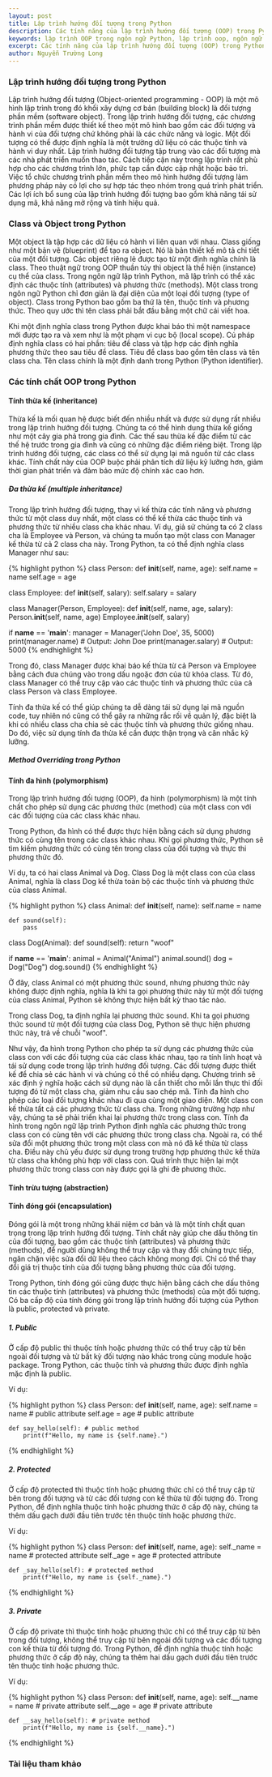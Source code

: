 ```yaml
---
layout: post
title: Lập trình hướng đối tượng trong Python
description: Các tính năng của lập trình hướng đối tượng (OOP) trong Python giúp dễ dàng xây dựng các chương trình có độ phức tạp ngày càng tăng và tái sử dụng lại các thành phần đã tồn tại trong quá trình phát triển.
keywords: lập trình OOP trong ngôn ngữ Python, lập trình oop, ngôn ngữ Python, lập trình hướng đối tượng, Object Oriented Programming, lập trình oop trong python, oop trong lập trình python, tính chất oop, python, lập trình python, oop trong python, lập trình hướng đối tượng trong python
excerpt: Các tính năng của lập trình hướng đối tượng (OOP) trong Python giúp dễ dàng xây dựng các chương trình có độ phức tạp ngày càng tăng và tái sử dụng lại các thành phần đã tồn tại trong quá trình phát triển.
author: Nguyễn Trường Long
---
```


### Lập trình hướng đối tượng trong Python

Lập trình hướng đối tượng (Object-oriented programming - OOP) là một mô hình lập trình trong đó khối xây dựng cơ bản (building block) là đối tượng phần mềm (software object). Trong lập trình hướng đối tượng, các chương trình phần mềm được thiết kế theo một mô hình bao gồm các đối tượng và hành vi của đối tượng chứ không phải là các chức năng và logic. Một đối tượng có thể được định nghĩa là một trường dữ liệu có các thuộc tính và hành vi duy nhất. Lập trình hướng đối tượng tập trung vào các đối tượng mà các nhà phát triển muốn thao tác. Cách tiếp cận này trong lập trình rất phù hợp cho các chương trình lớn, phức tạp cần được cập nhật hoặc bảo trì. Việc tổ chức chương trình phần mềm theo mô hình hướng đối tượng làm phương pháp này có lợi cho sự hợp tác theo nhóm trong quá trình phát triển. Các lợi ích bổ sung của lập trình hướng đối tượng bao gồm khả năng tái sử dụng mã, khả năng mở rộng và tính hiệu quả.

### Class và Object trong Python

Một object là tập hợp các dữ liệu có hành vi liên quan với nhau. Class giống như một bản vẽ (blueprint) để tạo ra object. Nó là bản thiết kế mô tả chi tiết của một đối tượng. Các object riêng lẻ được tạo từ một định nghĩa chính là class. Theo thuật ngữ trong OOP thuần túy thì object là thể hiện (instance) cụ thể của class. Trong ngôn ngữ lập trình Python, mã lập trình có thể xác định các thuộc tính (attributes) và phương thức (methods). Một class trong ngôn ngữ Python chỉ đơn giản là đại diện của một loại đối tượng (type of object). Class trong Python bao gồm ba thứ là tên, thuộc tính và phương thức. Theo quy ước thì tên class phải bắt đầu bằng một chữ cái viết hoa. 

Khi một định nghĩa class trong Python được khai báo thì một namespace mới được tạo ra và xem như là một phạm vi cục bộ (local scope). Cú pháp định nghĩa class có hai phần: tiêu đề class và tập hợp các định nghĩa phương thức theo sau tiêu đề class. Tiêu đề class bao gồm tên class và tên class cha. Tên class chính là một định danh trong Python (Python identifier).

### Các tính chất OOP trong Python

#### Tính thừa kế (inheritance)

Thừa kế là mối quan hệ được biết đến nhiều nhất và được sử dụng rất nhiều trong lập trình hướng đối tượng. Chúng ta có thể hình dung thừa kế giống như một cây gia phả trong gia đình. Các thế sau thừa kế đặc điểm từ các thế hệ trước trong gia đình và cũng có những đặc điểm riêng biệt. Trong lập trình hướng đối tượng, các class có thể sử dụng lại mã nguồn từ các class khác. Tính chất này của OOP buộc phải phân tích dữ liệu kỹ lưỡng hơn, giảm thời gian phát triển và đảm bảo mức độ chính xác cao hơn.

##### Đa thừa kế (multiple inheritance)

Trong lập trình hướng đối tượng, thay vì kế thừa các tính năng và phương thức từ một class duy nhất, một class có thể kế thừa các thuộc tính và phương thức từ nhiều class cha khác nhau. Ví dụ, giả sử chúng ta có 2 class cha là Employee và Person, và chúng ta muốn tạo một class con Manager kế thừa từ cả 2 class cha này. Trong Python, ta có thể định nghĩa class Manager như sau:

{% highlight python %}
class Person:
    def __init__(self, name, age):
        self.name = name
        self.age = age

class Employee:
    def __init__(self, salary):
        self.salary = salary

class Manager(Person, Employee):
    def __init__(self, name, age, salary):
        Person.__init__(self, name, age)
        Employee.__init__(self, salary)
        
if __name__ == '__main__':
    manager = Manager('John Doe', 35, 5000)
    print(manager.name) # Output: John Doe
    print(manager.salary) # Output: 5000
{% endhighlight %}

Trong đó, class Manager được khai báo kế thừa từ cả Person và Employee bằng cách đưa chúng vào trong dấu ngoặc đơn của từ khóa class. Từ đó, class Manager có thể truy cập vào các thuộc tính và phương thức của cả class Person và class Employee.

Tính đa thừa kế có thể giúp chúng ta dễ dàng tái sử dụng lại mã nguồn code, tuy nhiên nó cũng có thể gây ra những rắc rối về quản lý, đặc biệt là khi có nhiều class cha chia sẻ các thuộc tính và phương thức giống nhau. Do đó, việc sử dụng tính đa thừa kế cần được thận trọng và cân nhắc kỹ lưỡng.

##### Method Overriding trong Python 

#### Tính đa hình (polymorphism)

Trong lập trình hướng đối tượng (OOP), đa hình (polymorphism) là một tính chất cho phép sử dụng các phương thức (method) của một class con với các đối tượng của các class khác nhau.

Trong Python, đa hình có thể được thực hiện bằng cách sử dụng phương thức có cùng tên trong các class khác nhau. Khi gọi phương thức, Python sẽ tìm kiếm phương thức có cùng tên trong class của đối tượng và thực thi phương thức đó.

Ví dụ, ta có hai class Animal và Dog. Class Dog là một class con của class Animal, nghĩa là class Dog kế thừa toàn bộ các thuộc tính và phương thức của class Animal.

{% highlight python %}
class Animal:
    def __init__(self, name):
        self.name = name
    
    def sound(self):
        pass

class Dog(Animal):
    def sound(self):
        return "woof"
        
if __name__ == '__main__':
    animal = Animal("Animal")
    animal.sound()
    dog = Dog("Dog")
    dog.sound()
{% endhighlight %}

Ở đây, class Animal có một phương thức sound, nhưng phương thức này không được định nghĩa, nghĩa là khi ta gọi phương thức này từ một đối tượng của class Animal, Python sẽ không thực hiện bất kỳ thao tác nào.

Trong class Dog, ta định nghĩa lại phương thức sound. Khi ta gọi phương thức sound từ một đối tượng của class Dog, Python sẽ thực hiện phương thức này, trả về chuỗi "woof".

Như vậy, đa hình trong Python cho phép ta sử dụng các phương thức của class con với các đối tượng của các class khác nhau, tạo ra tính linh hoạt và tái sử dụng code trong lập trình hướng đối tượng. Các đối tượng được thiết kế để chia sẻ các hành vi và chúng có thể có nhiều dạng. Chương trình sẽ xác định ý nghĩa hoặc cách sử dụng nào là cần thiết cho mỗi lần thực thi đối tượng đó từ một class cha, giảm nhu cầu sao chép mã. Tính đa hình cho phép các loại đối tượng khác nhau đi qua cùng một giao diện. Một class con kế thừa tất cả các phương thức từ class cha. Trong những trường hợp như vậy, chúng ta sẽ phải triển khai lại phương thức trong class con. Tính đa hình trong ngôn ngữ lập trình Python định nghĩa các phương thức trong class con có cùng tên với các phương thức trong class cha. Ngoài ra, có thể sửa đổi một phương thức trong một class con mà nó đã kế thừa từ class cha. Điều này chủ yếu được sử dụng trong trường hợp phương thức kế thừa từ class cha không phù hợp với class con. Quá trình thực hiện lại một phương thức trong class con này được gọi là ghi đè phương thức.

#### Tính trừu tượng (abstraction)

#### Tính đóng gói (encapsulation)

Đóng gói là một trong những khái niệm cơ bản và là một tính chất quan trọng trong lập trình hướng đối tượng. Tính chất này giúp che dấu thông tin của đối tượng, bao gồm các thuộc tính (attributes) và phương thức (methods), để người dùng không thể truy cập và thay đổi chúng trực tiếp, ngăn chặn việc sửa đổi dữ liệu theo cách không mong đợi. Chỉ có thể thay đổi giá trị thuộc tính của đối tượng bằng phương thức của đối tượng.

Trong Python, tính đóng gói cũng được thực hiện bằng cách che dấu thông tin các thuộc tính (attributes) và phương thức (methods) của một đối tượng. Có ba cấp độ của tính đóng gói trong lập trình hướng đối tượng của Python là public, protected và private.

##### 1. Public

Ở cấp độ public thì thuộc tính hoặc phương thức có thể truy cập từ bên ngoài đối tượng và từ bất kỳ đối tượng nào khác trong cùng module hoặc package. Trong Python, các thuộc tính và phương thức được định nghĩa mặc định là public.

Ví dụ:

{% highlight python %}
class Person:
    def __init__(self, name, age):
        self.name = name  # public attribute
        self.age = age    # public attribute
        
    def say_hello(self): # public method
        print(f"Hello, my name is {self.name}.")
{% endhighlight %}

##### 2. Protected

Ở cấp độ protected thì thuộc tính hoặc phương thức chỉ có thể truy cập từ bên trong đối tượng và từ các đối tượng con kế thừa từ đối tượng đó. Trong Python, để định nghĩa thuộc tính hoặc phương thức ở cấp độ này, chúng ta thêm dấu gạch dưới đầu tiên trước tên thuộc tính hoặc phương thức.

Ví dụ:

{% highlight python %}
class Person:
    def __init__(self, name, age):
        self._name = name  # protected attribute
        self._age = age    # protected attribute
        
    def _say_hello(self): # protected method
        print(f"Hello, my name is {self._name}.")
{% endhighlight %}

##### 3. Private

Ở cấp độ private thì thuộc tính hoặc phương thức chỉ có thể truy cập từ bên trong đối tượng, không thể truy cập từ bên ngoài đối tượng và các đối tượng con kế thừa từ đối tượng đó. Trong Python, để định nghĩa thuộc tính hoặc phương thức ở cấp độ này, chúng ta thêm hai dấu gạch dưới đầu tiên trước tên thuộc tính hoặc phương thức.

Ví dụ:

{% highlight python %}
class Person:
    def __init__(self, name, age):
        self.__name = name  # private attribute
        self.__age = age    # private attribute
        
    def __say_hello(self): # private method
        print(f"Hello, my name is {self.__name}.")
{% endhighlight %}


### Tài liệu tham khảo

